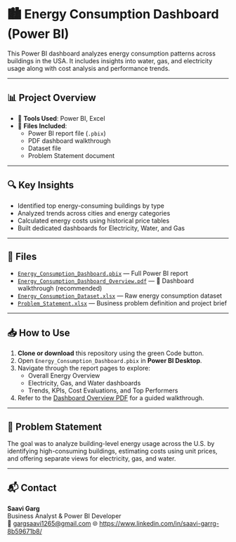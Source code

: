 # 🏙️ Energy Consumption Dashboard (Power BI)

This Power BI dashboard analyzes energy consumption patterns across buildings in the USA. It includes insights into water, gas, and electricity usage along with cost analysis and performance trends.

---

## 📊 Project Overview

- 🧩 **Tools Used**: Power BI, Excel
- 📁 **Files Included**:
  - Power BI report file (`.pbix`)
  - PDF dashboard walkthrough
  - Dataset file
  - Problem Statement document

---

## 🔍 Key Insights

- Identified top energy-consuming buildings by type
- Analyzed trends across cities and energy categories
- Calculated energy costs using historical price tables
- Built dedicated dashboards for Electricity, Water, and Gas

---

## 📂 Files
- [`Energy_Consumption_Dashboard.pbix`](./Energy_Consumption_Dashboard.pbix) — Full Power BI report
- [`Energy_Consumption_Dashboard_Overview.pdf`](./Energy_Consumption_Dashboard_Overview.pdf) — 📘 Dashboard walkthrough (recommended)  
- [`Energy_Consumption_Dataset.xlsx`](./Energy_Consumption_Dataset.xlsx) — Raw energy consumption dataset
- [`Problem_Statement.xlsx`](./Problem_Statement.xlsx) — Business problem definition and project brief


---

## 📥 How to Use

1. **Clone or download** this repository using the green Code button.
2. Open `Energy_Consumption_Dashboard.pbix` in **Power BI Desktop**.
3. Navigate through the report pages to explore:
   - Overall Energy Overview
   - Electricity, Gas, and Water dashboards
   - Trends, KPIs, Cost Evaluations, and Top Performers
4. Refer to the [Dashboard Overview PDF](./Energy_Consumption_Dashboard_Overview.pdf) for a guided walkthrough.

---

## 📌 Problem Statement

The goal was to analyze building-level energy usage across the U.S. by identifying high-consuming buildings, estimating costs using unit prices, and offering separate views for electricity, gas, and water.

---

## 📬 Contact

**Saavi Garg**  
Business Analyst & Power BI Developer  
📧 gargsaavi1265@gmail.com
🌐 https://www.linkedin.com/in/saavi-garrg-8b59671b8/
